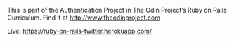 This is part of the Authentication Project in The Odin Project’s Ruby on Rails Curriculum. Find it at http://www.theodinproject.com

Live: https://ruby-on-rails-twitter.herokuapp.com/
